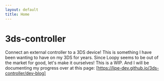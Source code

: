 ```yaml
---
layout: default
title: Home
---
```

# 3ds-controller

Connect an external controller to a 3DS device!
This is something I have been wanting to have on my 3DS for years.
Since Loopy seems to be out of the market for good, let's make it ourselves!
This is a WIP. And I will be documenting my progress over at this page:
[https://lipe-dev.github.io/3ds-controller/dev-blog]